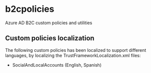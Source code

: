 # b2cpolicies
Azure AD B2C custom policies and utilities

## Custom policies localization
The following custom policies has been localized to support different languages, by localizing the TrustFrameworkLocalization.xml files:

* SocialAndLocalAccounts (English, Spanish)
